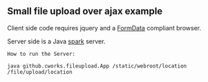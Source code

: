 Small file upload over ajax example
-----------------------------------

Client side code requires jquery and a [FormData](https://developer.mozilla.org/en-US/docs/Web/API/FormData) compliant browser.

Server side is a Java [spark](http://sparkjava.com/) server.

    How to run the Server:

    java github.cworks.fileupload.App /static/webroot/location /file/upload/location